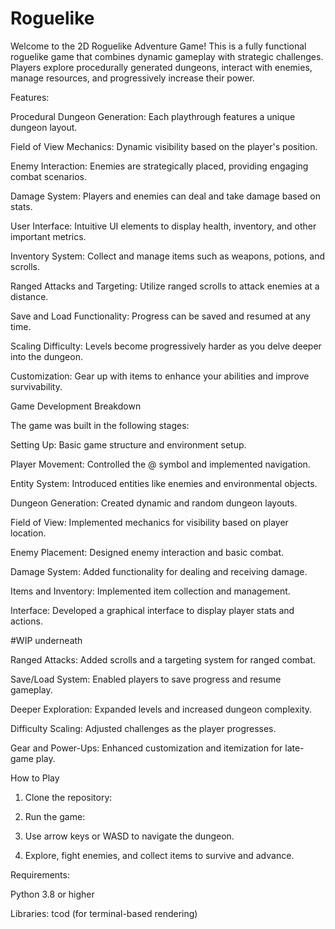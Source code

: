 # Roguelike

Welcome to the 2D Roguelike Adventure Game! This is a fully functional roguelike game that combines dynamic gameplay with strategic challenges. Players explore procedurally generated dungeons, interact with enemies, manage resources, and progressively increase their power.


Features:

   Procedural Dungeon Generation: Each playthrough features a unique dungeon layout.

   Field of View Mechanics: Dynamic visibility based on the player's position.

   Enemy Interaction: Enemies are strategically placed, providing engaging combat scenarios.

   Damage System: Players and enemies can deal and take damage based on stats.

   User Interface: Intuitive UI elements to display health, inventory, and other important metrics.

   Inventory System: Collect and manage items such as weapons, potions, and scrolls.
   
   Ranged Attacks and Targeting: Utilize ranged scrolls to attack enemies at a distance.

   Save and Load Functionality: Progress can be saved and resumed at any time.

   Scaling Difficulty: Levels become progressively harder as you delve deeper into the dungeon.

   Customization: Gear up with items to enhance your abilities and improve survivability.


Game Development Breakdown

   The game was built in the following stages:

   Setting Up: Basic game structure and environment setup.

   Player Movement: Controlled the @ symbol and implemented navigation.

   Entity System: Introduced entities like enemies and environmental objects.

   Dungeon Generation: Created dynamic and random dungeon layouts.
   
   Field of View: Implemented mechanics for visibility based on player location.

   Enemy Placement: Designed enemy interaction and basic combat.

   Damage System: Added functionality for dealing and receiving damage.

   Items and Inventory: Implemented item collection and management.

   Interface: Developed a graphical interface to display player stats and actions.

   #WIP underneath

   Ranged Attacks: Added scrolls and a targeting system for ranged combat.

   Save/Load System: Enabled players to save progress and resume gameplay.

   Deeper Exploration: Expanded levels and increased dungeon complexity.

   Difficulty Scaling: Adjusted challenges as the player progresses.

   Gear and Power-Ups: Enhanced customization and itemization for late-game play.



How to Play

   1. Clone the repository:
   
   2. Run the game:

   3. Use arrow keys or WASD to navigate the dungeon.
   
   4. Explore, fight enemies, and collect items to survive and advance.


Requirements:

   Python 3.8 or higher

   Libraries: tcod (for terminal-based rendering)
